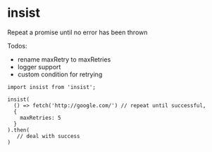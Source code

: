 # insist
Repeat a promise until no error has been thrown

Todos:
 * rename maxRetry to maxRetries
 * logger support
 * custom condition for retrying
 

```
import insist from 'insist';

insist(
  () => fetch('http://google.com/') // repeat until successful,
  {
    maxRetries: 5
  }
).then(
   // deal with success
)
```